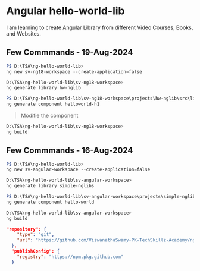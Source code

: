 # Angular hello-world-lib

I am learning to create Angular Library from different Video Courses, Books, and Websites.

## Few Commmands - 19-Aug-2024

```powershell
PS D:\TSA\ng-hello-world-lib>
ng new sv-ng18-workspace --create-application=false

D:\TSA\ng-hello-world-lib\sv-ng18-workspace>
ng generate library hw-nglib

PS D:\TSA\ng-hello-world-lib\sv-ng18-workspace\projects\hw-nglib\src\lib>
ng generate component helloworld-h1
```

> Modifie the component

```powershell
D:\TSA\ng-hello-world-lib\sv-ng18-workspace>
ng build
```

## Few Commmands - 16-Aug-2024

```powershell
PS D:\TSA\ng-hello-world-lib>
ng new sv-angular-workspace --create-application=false

D:\TSA\ng-hello-world-lib\sv-angular-workspace>
ng generate library simple-nglibs

PS D:\TSA\ng-hello-world-lib\sv-angular-workspace\projects\simple-nglibs\src\lib>
ng generate component hello-world

D:\TSA\ng-hello-world-lib\sv-angular-workspace>
ng build
```

```json
"repository": {
    "type": "git",
    "url": "https://github.com/ViswanathaSwamy-PK-TechSkillz-Academy/ng-hello-world-lib.git"
  },
  "publishConfig": {
    "registry": "https://npm.pkg.github.com"
  }
```

